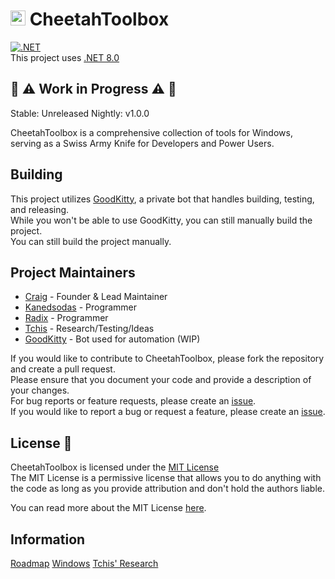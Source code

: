 # <a href="http://github.com/CraigCraig"><img src="favicon.ico" width=24 height=24 /><a/> CheetahToolbox
[![.NET](https://github.com/CraigCraig/CheetahToolbox/actions/workflows/release.yml/badge.svg)](https://github.com/CraigCraig/CheetahToolbox/actions/workflows/release.yml)<br>
This project uses [.NET 8.0](https://dotnet.microsoft.com/download/dotnet/8.0)

## 👷 ⚠️ Work in Progress ⚠️ 👷

Stable: Unreleased
Nightly: v1.0.0

CheetahToolbox is a comprehensive collection of tools for Windows, serving as a Swiss Army Knife for Developers and Power Users.<br>

## Building 
This project utilizes [GoodKitty](https://github.com/GoodKittyBot), a private bot that handles building, testing, and releasing.<br>
While you won't be able to use GoodKitty, you can still manually build the project.<br>
You can still build the project manually.<br>

## Project Maintainers
- [Craig](https://github.com/CraigCraig) - Founder & Lead Maintainer
- [Kanedsodas](https://github.com/Kanedsodas) - Programmer
- [Radix](https://github.com/RADIXTheProto) - Programmer
- [Tchis](https://github.com/Tchisz) - Research/Testing/Ideas
- [GoodKitty](https://github.com/GoodKittyBot) - Bot used for automation (WIP)

If you would like to contribute to CheetahToolbox, please fork the repository and create a pull request.<br>
Please ensure that you document your code and provide a description of your changes.<br>
For bug reports or feature requests, please create an [issue](https://github.com/CraigCraig/CheetahToolbox/issues/new).<br>
If you would like to report a bug or request a feature, please create an [issue](https://github.com/CraigCraig/CheetahToolbox/issues/new).<br>
## License :book:
CheetahToolbox is licensed under the [MIT License](LICENSE.md)<br>
The MIT License is a permissive license that allows you to do anything with the code as long as you provide attribution and don't hold the authors liable.<br>

You can read more about the MIT License [here](https://choosealicense.com/licenses/mit/).

## Information

[Roadmap](Information\Roadmap.md)
[Windows](Information\Windows.md)
[Tchis' Research](Information\Tchis-Research.md)
